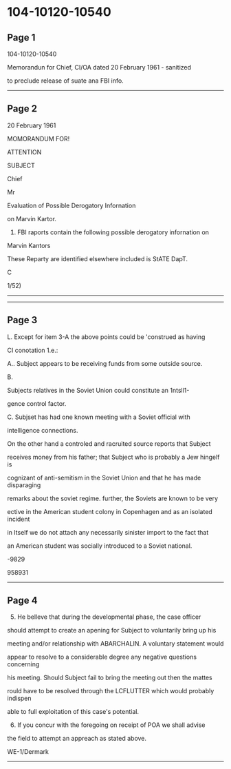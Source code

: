 # 104-10120-10540

## Page 1

104-10120-10540

Memorandun for Chief, CI/OA dated 20 February 1961 - sanitized

to preclude release of suate ana FBI info.

---

## Page 2

20 February 1961

MOMORANDUM FOR!

ATTENTION

SUBJECT

Chief

Mr

Evaluation of Possible Derogatory Infornation

on Marvin Kartor.

1. FBI raports contain the following possible derogatory infornation on

Marvin Kantors

These Reparty are identified elsewhere included is StATE DapT.

C

1/52)

----

---

## Page 3

L. Except for item 3-A the above points could be 'construed as having

CI conotation 1.e.:

A.. Subject appears to be receiving funds from some outside source.

B.

Subjects relatives in the Soviet Union could constitute an 1ntsll1-

gence control factor.

C. Subjset has had one known meeting with a Soviet official with

intelligence connections.

On the other hand a controled and racruited source reports that Subject

receives money from his father; that Subject who is probably a Jew hingelf is

cognizant of anti-semitism in the Soviet Union and that he has made disparaging

remarks about the soviet regime. further, the Soviets are known to be very

ective in the American student colony in Copenhagen and as an isolated incident

in Itself we do not attach any necessarily sinister import to the fact that

an American student was socially introduced to a Soviet national.

-9829

958931

---

## Page 4

5. He belleve that during the developmental phase, the case officer

should attempt to create an apening for Subject to voluntarily bring up his

meeting and/or relationship with ABARCHALIN. A voluntary statement would

appear to resolve to a considerable degree any negative questions concerning

his meeting. Should Subject fail to bring the meeting out then the mattes

rould have to be resolved through the LCFLUTTER which would probably indispen

able to full exploitation of this case's potential.

6. If you concur with the foregoing on receipt of POA we shall advise

the field to attempt an appreach as stated above.

WE-1/Dermark

---

